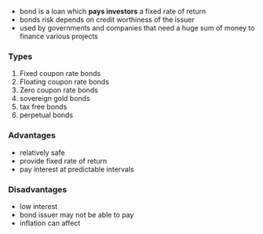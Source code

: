 - bond is a loan which **pays investors** a fixed rate of return
- bonds risk depends on credit worthiness of the issuer
- used by governments and companies that need a huge sum of money to finance various projects

### Types
1. Fixed coupon rate bonds
2. Floating coupon rate bonds
3. Zero coupon rate bonds
4. sovereign gold bonds
5. tax free bonds
6. perpetual bonds

### Advantages
- relatively safe
- provide fixed rate of return
- pay interest at predictable intervals

### Disadvantages
- low interest
- bond issuer may not be able to pay
- inflation can affect